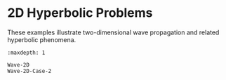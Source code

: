 # 2D Hyperbolic Problems

These examples illustrate two-dimensional wave propagation and related hyperbolic phenomena.

```{toctree}
:maxdepth: 1

Wave-2D
Wave-2D-Case-2
``` 

